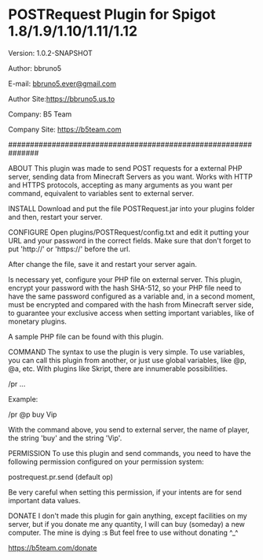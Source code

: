 # POSTRequest Plugin for Spigot 1.8/1.9/1.10/1.11/1.12

Version: 1.0.2-SNAPSHOT

Author: bbruno5

E-mail: bbruno5.ever@gmail.com

Author Site:https://bbruno5.us.to

Company: B5 Team

Company Site: https://b5team.com

###############################################################

ABOUT
This plugin was made to send POST requests for a external PHP server, sending data from Minecraft Servers as you want. Works with HTTP and HTTPS protocols, accepting as many arguments as you want per command, equivalent to variables sent to external server.

INSTALL
Download and put the file POSTRequest.jar into your plugins folder and then, restart your server.

CONFIGURE
Open plugins/POSTRequest/config.txt and edit it putting your URL and your password in the correct fields. Make sure that don't forget to put 'http://' or 'https://' before the url.

After change the file, save it and restart your server again.

Is necessary yet, configure your PHP file on external server. This plugin, encrypt your password with the hash SHA-512, so your PHP file need to have the same password configured as a variable and, in a second moment, must be encrypted and compared with the hash from Minecraft server side, to guarantee your exclusive access when setting important variables, like of monetary plugins.

A sample PHP file can be found with this plugin.

COMMAND
The syntax to use the plugin is very simple. To use variables, you can call this plugin from another, or just use global variables, like @p, @a, etc. With plugins like Skript, there are innumerable possibilities.

/pr ...

Example:

/pr @p buy Vip

With the command above, you send to external server, the name of player, the string 'buy' and the string 'Vip'.

PERMISSION
To use this plugin and send commands, you need to have the following permission configured on your permission system:

postrequest.pr.send (default op)

Be very careful when setting this permission, if your intents are for send important data values.

DONATE
I don't made this plugin for gain anything, except facilities on my server, but if you donate me any quantity, I will can buy (someday) a new computer. The mine is dying :s But feel free to use without donating ^_^

https://b5team.com/donate

